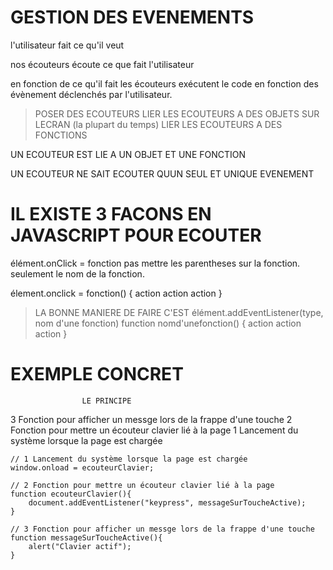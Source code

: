 # GESTION DES EVENEMENTS

l'utilisateur fait ce qu'il veut

nos écouteurs écoute ce que fait l'utilisateur

en fonction de ce qu'il fait les écouteurs exécutent le code en fonction des évènement déclenchés par l'utilisateur. 

> POSER DES ECOUTEURS
> LIER LES ECOUTEURS A DES OBJETS SUR LECRAN (la plupart du temps)
> LIER LES ECOUTEURS A DES FONCTIONS

UN ECOUTEUR EST LIE A UN OBJET ET UNE FONCTION

UN ECOUTEUR NE SAIT ECOUTER QUUN SEUL ET UNIQUE EVENEMENT

# IL EXISTE 3 FACONS EN JAVASCRIPT POUR ECOUTER

>
élément.onClick = fonction
pas mettre les parentheses sur la fonction. seulement le nom de la fonction.

>
élement.onclick = fonction() {
    action
    action
    action
}

> LA BONNE MANIERE DE FAIRE C'EST
élément.addEventListener(type, nom d'une fonction)
function nomd'unefonction() {
    action
    action
    action
}

# EXEMPLE CONCRET
    
                    LE PRINCIPE
3 Fonction pour afficher un messge lors de la frappe d'une touche
2 Fonction pour mettre un écouteur clavier lié à la page
1 Lancement du système lorsque la page est chargée

```
// 1 Lancement du système lorsque la page est chargée
window.onload = ecouteurClavier;

// 2 Fonction pour mettre un écouteur clavier lié à la page
function ecouteurClavier(){
    document.addEventListener("keypress", messageSurToucheActive);
}

// 3 Fonction pour afficher un messge lors de la frappe d'une touche
function messageSurToucheActive(){
    alert("Clavier actif");
}

```